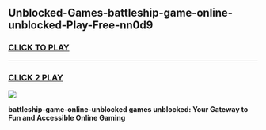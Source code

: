 
## Unblocked-Games-battleship-game-online-unblocked-Play-Free-nn0d9
<h3>
<a href="https://premium76.site?title=battleship-game-online-unblocked&ref=21A">CLICK TO PLAY</a></h3>
<hr>

<h3>
<a href="https://premium76.site?title=battleship-game-online-unblocked&ref=21A">CLICK 2 PLAY</a>
  
</h3>

<a href="https://premium76.site?title=battleship-game-online-unblocked&ref=21A"><img src="https://clearcache.store/games.png"></a>


**battleship-game-online-unblocked games unblocked: Your Gateway to Fun and Accessible Online Gaming**
